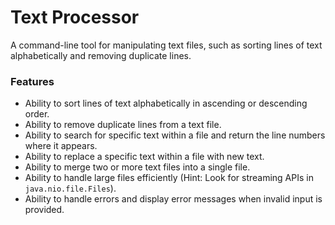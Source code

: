 # Text Processor

A command-line tool for manipulating text files, such as sorting lines of text alphabetically and removing duplicate lines.

### Features

- Ability to sort lines of text alphabetically in ascending or descending order.
- Ability to remove duplicate lines from a text file.
- Ability to search for specific text within a file and return the line numbers where it appears.
- Ability to replace a specific text within a file with new text.
- Ability to merge two or more text files into a single file.
- Ability to handle large files efficiently (Hint: Look for streaming APIs in `java.nio.file.Files`).
- Ability to handle errors and display error messages when invalid input is provided.
